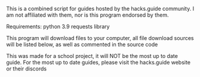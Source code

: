 This is a combined script for guides hosted by the hacks.guide community. I am not affiliated with them, nor is this program endorsed by them.

Requirements:
python 3.9
requests library

This program will download files to your computer, all file download sources will be listed below, as well as commented in the source code

This was made for a school project, it will NOT be the most up to date guide. For the most up to date guides, please visit the hacks.guide website or their discords
